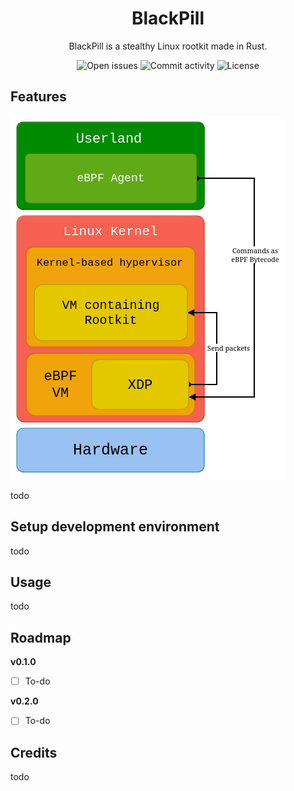 <h1 align="center">BlackPill</h1>
<p align="center">BlackPill is a stealthy Linux rootkit made in Rust.<p>
<div align="center">
    <img alt="Open issues"     src="https://img.shields.io/github/issues/DualHorizon/blackpill?style=for-the-badge&color=%23973B21&labelColor=%230C1510">
    <img alt="Commit activity" src="https://img.shields.io/github/commit-activity/w/DualHorizon/blackpill?style=for-the-badge&color=%23973B21&labelColor=%230C1510">
    <img alt="License"         src="https://img.shields.io/github/license/DualHorizon/blackpill?style=for-the-badge&color=%23973B21&labelColor=%230C1510">
</div>

## Features

![Rootkit simple architecture schema](assets/blackpill-rootkit-overview.drawio.png)

todo

## Setup development environment

todo

## Usage

todo

## Roadmap

**v0.1.0**

- [ ] To-do

**v0.2.0**

- [ ] To-do

## Credits

todo
